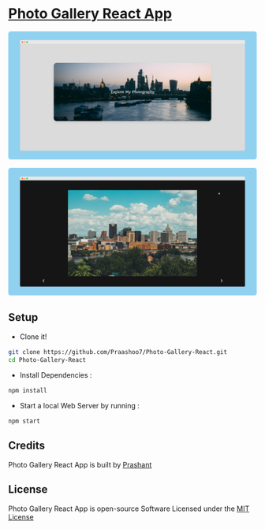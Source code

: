 # [Photo Gallery React App](https://praashoo7.github.io/Photo-Gallery-React/)

![Readme Image](public/ReadMe_Image1R.png)

![Readme Image](public/ReadMe_Image2R.png)

## Setup
- Clone it!
```sh
git clone https://github.com/Praashoo7/Photo-Gallery-React.git
cd Photo-Gallery-React
```
- Install Dependencies :
```sh
npm install
```
- Start a local Web Server by running :
```sh
npm start
```

## Credits

Photo Gallery React App is built by [Prashant](https://praashoo7.github.io/Portfolio/)

## License

Photo Gallery React App is open-source Software Licensed under the [MIT License](https://github.com/Praashoo7/Photo-Gallery-React/blob/main/LICENSE)
